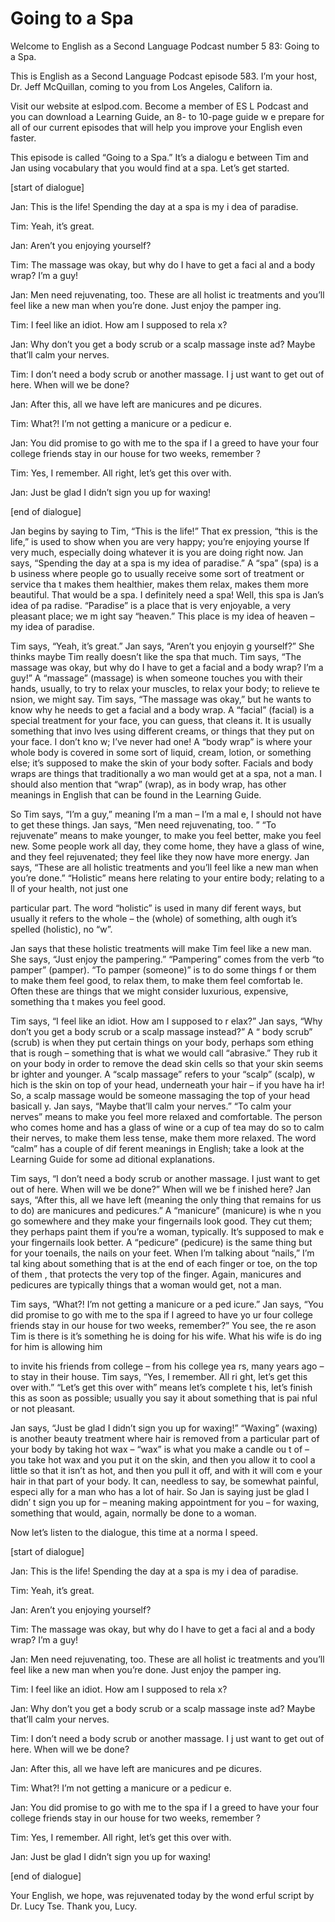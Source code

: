 # Going to a Spa

Welcome to English as a Second Language Podcast number 5 83: Going to a Spa.

This is English as a Second Language Podcast episode 583.  I’m your host, Dr. Jeff McQuillan, coming to you from Los Angeles, Californ ia.

Visit our website at eslpod.com.  Become a member of ES L Podcast and you can download a Learning Guide, an 8- to 10-page guide w e prepare for all of our current episodes that will help you improve your English even faster.

This episode is called “Going to a Spa.”  It’s a dialogu e between Tim and Jan using vocabulary that you would find at a spa.  Let’s get started.

[start of dialogue]

Jan:  This is the life!  Spending the day at a spa is my i dea of paradise.

Tim:  Yeah, it’s great.

Jan:  Aren’t you enjoying yourself?

Tim:  The massage was okay, but why do I have to get a faci al and a body wrap? I’m a guy!

Jan:  Men need rejuvenating, too.  These are all holist ic treatments and you’ll feel like a new man when you’re done.  Just enjoy the pamper ing.

Tim:  I feel like an idiot.  How am I supposed to rela x?

Jan:  Why don’t you get a body scrub or a scalp massage inste ad?  Maybe that’ll calm your nerves.

Tim:  I don’t need a body scrub or another massage.  I j ust want to get out of here.  When will we be done?

Jan:  After this, all we have left are manicures and pe dicures.

Tim:  What?!  I’m not getting a manicure or a pedicur e.

 Jan:  You did promise to go with me to the spa if I a greed to have your four college friends stay in our house for two weeks, remember ?

Tim:  Yes, I remember.  All right, let’s get this over with.

Jan:  Just be glad I didn’t sign you up for waxing!

[end of dialogue]

Jan begins by saying to Tim, “This is the life!”  That ex pression, “this is the life,” is used to show when you are very happy; you’re enjoying yourse lf very much, especially doing whatever it is you are doing right now.  Jan says, “Spending the day at a spa is my idea of paradise.”  A “spa” (spa) is a b usiness where people go to usually receive some sort of treatment or service tha t makes them healthier, makes them relax, makes them more beautiful.  That would be a spa.  I definitely need a spa!  Well, this spa is Jan’s idea of pa radise.  “Paradise” is a place that is very enjoyable, a very pleasant place; we m ight say “heaven.”  This place is my idea of heaven – my idea of paradise.

Tim says, “Yeah, it’s great.”  Jan says, “Aren’t you enjoyin g yourself?”  She thinks maybe Tim really doesn’t like the spa that much.  Tim says,  “The massage was okay, but why do I have to get a facial and a body wrap?  I’m a guy!”  A “massage” (massage) is when someone touches you with their  hands, usually, to try to relax your muscles, to relax your body; to relieve te nsion, we might say. Tim says, “The massage was okay,” but he wants to know why he needs to get a facial and a body wrap.  A “facial” (facial) is a special treatment for your face, you can guess, that cleans it.  It is usually something that invo lves using different creams, or things that they put on your face.  I don’t kno w; I’ve never had one!  A “body wrap” is where your whole body is covered in some sort  of liquid, cream, lotion, or something else; it’s supposed to make the skin  of your body softer. Facials and body wraps are things that traditionally a wo man would get at a spa, not a man.  I should also mention that “wrap” (wrap),  as in body wrap, has other meanings in English that can be found in the Learning  Guide.

So Tim says, “I’m a guy,” meaning I’m a man – I’m a mal e, I should not have to get these things.  Jan says, “Men need rejuvenating, too. ”  “To rejuvenate” means to make younger, to make you feel better, make you feel new.  Some people work all day, they come home, they have a glass of wine, and they feel rejuvenated; they feel like they now have more energy.  Jan says, “These are all holistic treatments and you’ll feel like a new man when you’re done.”  “Holistic” means here relating to your entire body; relating to a ll of your health, not just one

 particular part.  The word “holistic” is used in many dif ferent ways, but usually it refers to the whole – the (whole) of something, alth ough it’s spelled (holistic), no “w”.

Jan says that these holistic treatments will make Tim feel like a new man.  She says, “Just enjoy the pampering.”  “Pampering” comes from the verb “to pamper” (pamper).  “To pamper (someone)” is to do some things f or them to make them feel good, to relax them, to make them feel comfortab le.  Often these are things that we might consider luxurious, expensive, something tha t makes you feel good.

Tim says, “I feel like an idiot.  How am I supposed to r elax?”  Jan says, “Why don’t you get a body scrub or a scalp massage instead?”  A “ body scrub” (scrub) is when they put certain things on your body, perhaps som ething that is rough – something that is what we would call “abrasive.”  They rub it on your body in order to remove the dead skin cells so that your skin seems br ighter and younger.  A “scalp massage” refers to your “scalp” (scalp), w hich is the skin on top of your head, underneath your hair – if you have ha ir!  So, a scalp massage would be someone massaging the top of your head basicall y.  Jan says, “Maybe that’ll calm your nerves.”  “To calm your nerves” means to make you feel more relaxed and comfortable.  The person who comes home and has a glass of wine or a cup of tea may do so to calm their nerves, to make them less tense, make them more relaxed.  The word “calm” has a couple of dif ferent meanings in English; take a look at the Learning Guide for some ad ditional explanations.

Tim says, “I don’t need a body scrub or another massage.  I just want to get out of here.  When will we be done?”  When will we be f inished here?  Jan says, “After this, all we have left (meaning the only thing that remains for us to do) are manicures and pedicures.”  A “manicure” (manicure) is whe n you go somewhere and they make your fingernails look good.  They cut them; they perhaps paint them if you’re a woman, typically.  It’s supposed to mak e your fingernails look better.  A “pedicure” (pedicure) is the same thing but for your toenails, the nails on your feet.  When I’m talking about “nails,” I’m tal king about something that is at the end of each finger or toe, on the top of them , that protects the very top of the finger.  Again, manicures and pedicures are typically things that a woman would get, not a man.

Tim says, “What?!  I’m not getting a manicure or a ped icure.”  Jan says, “You did promise to go with me to the spa if I agreed to have yo ur four college friends stay in our house for two weeks, remember?”  You see, the re ason Tim is there is it’s something he is doing for his wife.  What his wife is do ing for him is allowing him

 to invite his friends from college – from his college yea rs, many years ago – to stay in their house.  Tim says, “Yes, I remember.  All ri ght, let’s get this over with.”  “Let’s get this over with” means let’s complete t his, let’s finish this as soon as possible; usually you say it about something that is pai nful or not pleasant.

Jan says, “Just be glad I didn’t sign you up for waxing!”  “Waxing” (waxing) is another beauty treatment where hair is removed from a particular part of your body by taking hot wax – “wax” is what you make a candle ou t of – you take hot wax and you put it on the skin, and then you allow it to  cool a little so that it isn’t as hot, and then you pull it off, and with it will com e your hair in that part of your body.  It can, needless to say, be somewhat painful, especi ally for a man who has a lot of hair.  So Jan is saying just be glad I didn’ t sign you up for – meaning making appointment for you – for waxing, something that  would, again, normally be done to a woman.

Now let’s listen to the dialogue, this time at a norma l speed.

[start of dialogue]

Jan:  This is the life!  Spending the day at a spa is my i dea of paradise.

Tim:  Yeah, it’s great.

Jan:  Aren’t you enjoying yourself?

Tim:  The massage was okay, but why do I have to get a faci al and a body wrap? I’m a guy!

Jan:  Men need rejuvenating, too.  These are all holist ic treatments and you’ll feel like a new man when you’re done.  Just enjoy the pamper ing.

Tim:  I feel like an idiot.  How am I supposed to rela x?

Jan:  Why don’t you get a body scrub or a scalp massage inste ad?  Maybe that’ll calm your nerves.

Tim:  I don’t need a body scrub or another massage.  I j ust want to get out of here.  When will we be done?

Jan:  After this, all we have left are manicures and pe dicures.

 Tim:  What?!  I’m not getting a manicure or a pedicur e.

Jan:  You did promise to go with me to the spa if I a greed to have your four college friends stay in our house for two weeks, remember ?

Tim:  Yes, I remember.  All right, let’s get this over with.

Jan:  Just be glad I didn’t sign you up for waxing!

[end of dialogue]

Your English, we hope, was rejuvenated today by the wond erful script by Dr. Lucy Tse.  Thank you, Lucy.





